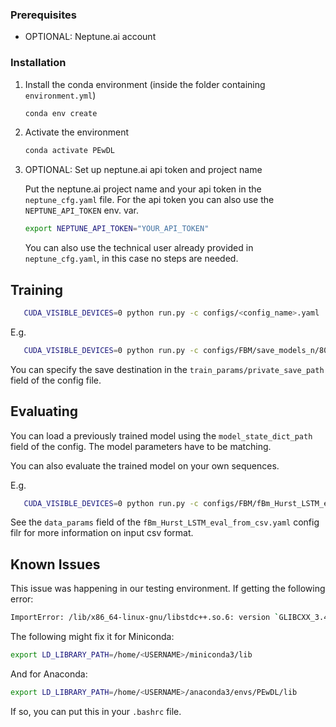 <!-- GETTING STARTED -->

### Prerequisites

* OPTIONAL: Neptune.ai account

### Installation

1. Install the conda environment (inside the folder containing `environment.yml`)
   ```sh
   conda env create
   ```
2. Activate the environment
   ```sh
   conda activate PEwDL
   ```
3. OPTIONAL: Set up neptune.ai api token and project name
   
   Put the neptune.ai project name and your api token in the `neptune_cfg.yaml` file.
   For the api token you can also use the `NEPTUNE_API_TOKEN` env. var.
   ```sh
   export NEPTUNE_API_TOKEN="YOUR_API_TOKEN"
   ```

   You can also use the technical user already provided in `neptune_cfg.yaml`, in this case no steps are needed.
   
<!-- USAGE EXAMPLES -->
## Training

```sh
   CUDA_VISIBLE_DEVICES=0 python run.py -c configs/<config_name>.yaml
```

E.g.

```sh
   CUDA_VISIBLE_DEVICES=0 python run.py -c configs/FBM/save_models_n/800.yaml
```

You can specify the save destination in the `train_params/private_save_path` field of the config file.

## Evaluating

You can load a previously trained model using the `model_state_dict_path` field of the config.
The model parameters have to be matching.

You can also evaluate the trained model on your own sequences.

E.g.

```sh
   CUDA_VISIBLE_DEVICES=0 python run.py -c configs/FBM/fBm_Hurst_LSTM_eval_from_csv.yaml
```

See the `data_params` field of the `fBm_Hurst_LSTM_eval_from_csv.yaml` config filr for more information on input csv format.

<!-- KNOWN ISSUES -->
## Known Issues
This issue was happening in our testing environment.
If getting the following error:
```sh
ImportError: /lib/x86_64-linux-gnu/libstdc++.so.6: version `GLIBCXX_3.4.29' not found ...
```
The following might fix it for Miniconda:
```sh
export LD_LIBRARY_PATH=/home/<USERNAME>/miniconda3/lib
```
And for Anaconda:
```sh
export LD_LIBRARY_PATH=/home/<USERNAME>/anaconda3/envs/PEwDL/lib
```

If so, you can put this in your `.bashrc` file.
